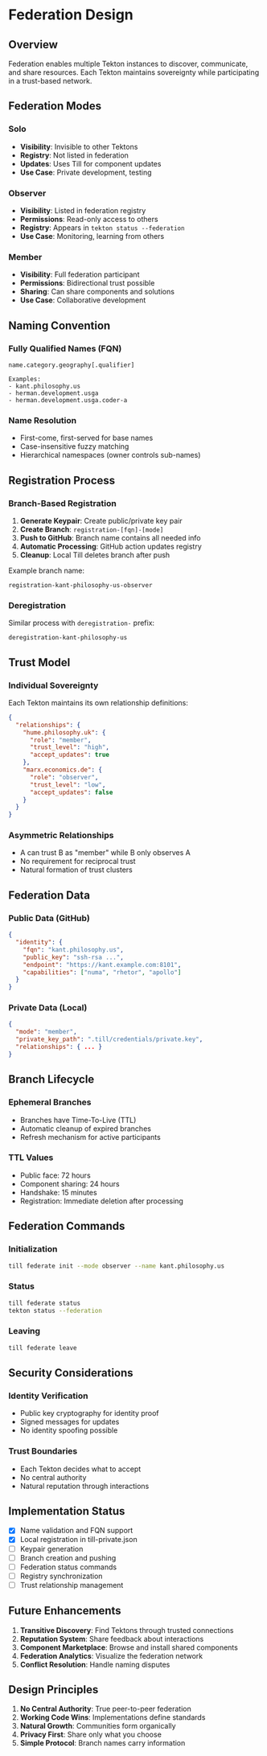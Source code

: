 # Federation Design

## Overview

Federation enables multiple Tekton instances to discover, communicate, and share resources. Each Tekton maintains sovereignty while participating in a trust-based network.

## Federation Modes

### Solo
- **Visibility**: Invisible to other Tektons
- **Registry**: Not listed in federation
- **Updates**: Uses Till for component updates
- **Use Case**: Private development, testing

### Observer
- **Visibility**: Listed in federation registry
- **Permissions**: Read-only access to others
- **Registry**: Appears in `tekton status --federation`
- **Use Case**: Monitoring, learning from others

### Member
- **Visibility**: Full federation participant
- **Permissions**: Bidirectional trust possible
- **Sharing**: Can share components and solutions
- **Use Case**: Collaborative development

## Naming Convention

### Fully Qualified Names (FQN)
```
name.category.geography[.qualifier]

Examples:
- kant.philosophy.us
- herman.development.usga
- herman.development.usga.coder-a
```

### Name Resolution
- First-come, first-served for base names
- Case-insensitive fuzzy matching
- Hierarchical namespaces (owner controls sub-names)

## Registration Process

### Branch-Based Registration

1. **Generate Keypair**: Create public/private key pair
2. **Create Branch**: `registration-[fqn]-[mode]`
3. **Push to GitHub**: Branch name contains all needed info
4. **Automatic Processing**: GitHub action updates registry
5. **Cleanup**: Local Till deletes branch after push

Example branch name:
```
registration-kant-philosophy-us-observer
```

### Deregistration

Similar process with `deregistration-` prefix:
```
deregistration-kant-philosophy-us
```

## Trust Model

### Individual Sovereignty
Each Tekton maintains its own relationship definitions:

```json
{
  "relationships": {
    "hume.philosophy.uk": {
      "role": "member",
      "trust_level": "high",
      "accept_updates": true
    },
    "marx.economics.de": {
      "role": "observer",
      "trust_level": "low",
      "accept_updates": false
    }
  }
}
```

### Asymmetric Relationships
- A can trust B as "member" while B only observes A
- No requirement for reciprocal trust
- Natural formation of trust clusters

## Federation Data

### Public Data (GitHub)
```json
{
  "identity": {
    "fqn": "kant.philosophy.us",
    "public_key": "ssh-rsa ...",
    "endpoint": "https://kant.example.com:8101",
    "capabilities": ["numa", "rhetor", "apollo"]
  }
}
```

### Private Data (Local)
```json
{
  "mode": "member",
  "private_key_path": ".till/credentials/private.key",
  "relationships": { ... }
}
```

## Branch Lifecycle

### Ephemeral Branches
- Branches have Time-To-Live (TTL)
- Automatic cleanup of expired branches
- Refresh mechanism for active participants

### TTL Values
- Public face: 72 hours
- Component sharing: 24 hours
- Handshake: 15 minutes
- Registration: Immediate deletion after processing

## Federation Commands

### Initialization
```bash
till federate init --mode observer --name kant.philosophy.us
```

### Status
```bash
till federate status
tekton status --federation
```

### Leaving
```bash
till federate leave
```

## Security Considerations

### Identity Verification
- Public key cryptography for identity proof
- Signed messages for updates
- No identity spoofing possible

### Trust Boundaries
- Each Tekton decides what to accept
- No central authority
- Natural reputation through interactions

## Implementation Status

- [x] Name validation and FQN support
- [x] Local registration in till-private.json
- [ ] Keypair generation
- [ ] Branch creation and pushing
- [ ] Federation status commands
- [ ] Registry synchronization
- [ ] Trust relationship management

## Future Enhancements

1. **Transitive Discovery**: Find Tektons through trusted connections
2. **Reputation System**: Share feedback about interactions
3. **Component Marketplace**: Browse and install shared components
4. **Federation Analytics**: Visualize the federation network
5. **Conflict Resolution**: Handle naming disputes

## Design Principles

1. **No Central Authority**: True peer-to-peer federation
2. **Working Code Wins**: Implementations define standards
3. **Natural Growth**: Communities form organically
4. **Privacy First**: Share only what you choose
5. **Simple Protocol**: Branch names carry information